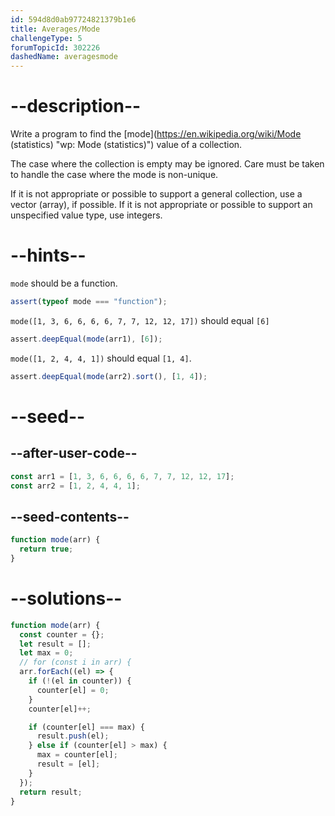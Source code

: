 ```yaml
---
id: 594d8d0ab97724821379b1e6
title: Averages/Mode
challengeType: 5
forumTopicId: 302226
dashedName: averagesmode
---
```


# --description--

Write a program to find the [mode](https://en.wikipedia.org/wiki/Mode (statistics) "wp: Mode (statistics)") value of a collection.

The case where the collection is empty may be ignored. Care must be taken to handle the case where the mode is non-unique.

If it is not appropriate or possible to support a general collection, use a vector (array), if possible. If it is not appropriate or possible to support an unspecified value type, use integers.

# --hints--

`mode` should be a function.

```js
assert(typeof mode === "function");
```

`mode([1, 3, 6, 6, 6, 6, 7, 7, 12, 12, 17])` should equal `[6]`

```js
assert.deepEqual(mode(arr1), [6]);
```

`mode([1, 2, 4, 4, 1])` should equal `[1, 4]`.

```js
assert.deepEqual(mode(arr2).sort(), [1, 4]);
```

# --seed--

## --after-user-code--

```js
const arr1 = [1, 3, 6, 6, 6, 6, 7, 7, 12, 12, 17];
const arr2 = [1, 2, 4, 4, 1];
```

## --seed-contents--

```js
function mode(arr) {
  return true;
}
```

# --solutions--

```js
function mode(arr) {
  const counter = {};
  let result = [];
  let max = 0;
  // for (const i in arr) {
  arr.forEach((el) => {
    if (!(el in counter)) {
      counter[el] = 0;
    }
    counter[el]++;

    if (counter[el] === max) {
      result.push(el);
    } else if (counter[el] > max) {
      max = counter[el];
      result = [el];
    }
  });
  return result;
}
```
